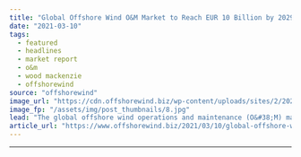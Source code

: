 ```yaml
---
title: "Global Offshore Wind O&M Market to Reach EUR 10 Billion by 2029"
date: "2021-03-10"
tags: 
  - featured
  - headlines
  - market report
  - o&m
  - wood mackenzie
  - offshorewind
source: "offshorewind"
image_url: "https://cdn.offshorewind.biz/wp-content/uploads/sites/2/2021/03/10100017/Crown-Estate-2014_illustration.jpg"
image_fp: "/assets/img/post_thumbnails/8.jpg"
lead: "The global offshore wind operations and maintenance (O&#38;M) market is expected to grow 16"
article_url: "https://www.offshorewind.biz/2021/03/10/global-offshore-wind-om-market-to-reach-eur-10-billion-by-2029/"
---
```


---

